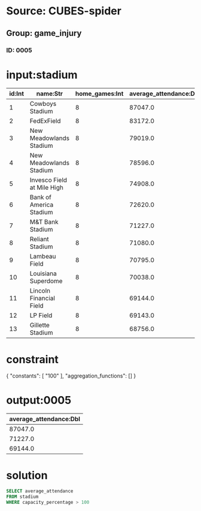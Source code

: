 # Source: CUBES-spider
## Group: game_injury
### ID: 0005

# input:stadium

| id:Int | name:Str | home_games:Int | average_attendance:Dbl | total_attendance:Dbl | capacity_percentage:Dbl |
|---|---|---|---|---|---|
| 1 | Cowboys Stadium | 8 | 87047.0 | 696377.0 | 108.8 |
| 2 | FedExField | 8 | 83172.0 | 665380.0 | 90.7 |
| 3 | New Meadowlands Stadium | 8 | 79019.0 | 632156.0 | 95.8 |
| 4 | New Meadowlands Stadium | 8 | 78596.0 | 628768.0 | 95.3 |
| 5 | Invesco Field at Mile High | 8 | 74908.0 | 599264.0 | 98.4 |
| 6 | Bank of America Stadium | 8 | 72620.0 | 580965.0 | 98.4 |
| 7 | M&T Bank Stadium | 8 | 71227.0 | 569817.0 | 100.3 |
| 8 | Reliant Stadium | 8 | 71080.0 | 568643.0 | 100.0 |
| 9 | Lambeau Field | 8 | 70795.0 | 566362.0 | 97.1 |
| 10 | Louisiana Superdome | 8 | 70038.0 | 560304.0 | 96.0 |
| 11 | Lincoln Financial Field | 8 | 69144.0 | 553152.0 | 102.3 |
| 12 | LP Field | 8 | 69143.0 | 553144.0 | 100.0 |
| 13 | Gillette Stadium | 8 | 68756.0 | 550048.0 | 100.0 |

# constraint

{
  "constants": [
    "100"
  ],
  "aggregation_functions": []
}

# output:0005

| average_attendance:Dbl |
|---|
| 87047.0 |
| 71227.0 |
| 69144.0 |

# solution

```sql
SELECT average_attendance
FROM stadium
WHERE capacity_percentage > 100
```
